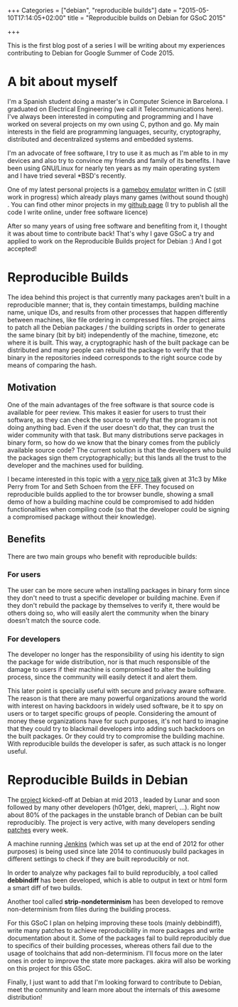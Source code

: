+++
Categories = ["debian", "reproducible builds"]
date = "2015-05-10T17:14:05+02:00"
title = "Reproducible builds on Debian for GSoC 2015"

+++

This is the first blog post of a series I will be writing about my experiences contributing to Debian for Google Summer of Code 2015.

# A bit about myself
I'm a Spanish student doing a master's in Computer Science in Barcelona. I graduated on Electrical Engineering (we call it Telecommunications here). I've always been interested in computing and programming and I have worked on several projects on my own using C, python and go. My main interests in the field are programming languages, security, cryptography, distributed and decentralized systems and embedded systems.

I'm an advocate of free software, I try to use it as much as I'm able to in my devices and also try to convince my friends and family of its benefits. I have been using GNU/Linux for nearly ten years as my main operating system and I have tried several *BSD's recently.

One of my latest personal projects is a [gameboy emulator](https://github.com/Dhole/miniBoy) written in C (still work in progress) which already plays many games (without sound though) . You can find other minor projects in my [github page](https://github.com/Dhole) (I try to publish all the code I write online, under free software licence)

After so many years of using free software and benefiting from it, I thought it was about time to contribute back! That's why I gave GSoC a try and applied to work on the Reproducible Builds project for Debian :) And I got accepted!

# Reproducible Builds
The idea behind this project is that currently many packages aren't built in a reproducible manner; that is, they contain timestamps, building machine name, unique IDs, and results from other processes that happen differently between machines, like file ordering in compressed files. The project aims to patch all the Debian packages / the building scripts in order to generate the same binary (bit by bit) independently of the machine, timezone, etc where it is built. This way, a cryptographic hash of the built package can be distributed and many people can rebuild the package to verify that the binary in the repositories indeed corresponds to the right source code by means of comparing the hash.

## Motivation
One of the main advantages of the free software is that source code is available for peer review. This makes it easier for users to trust their software, as they can check the source to verify that the program is not doing anything bad. Even if the user doesn't do that, they can trust the wider community with that task. But many distributions serve packages in binary form, so how do we know that the binary comes from the publicly available source code? The current solution is that the developers who build the packages sign them cryptographically; but this lands all the trust to the developer and the machines used for building.

I became interested in this topic with a [very nice talk](https://www.youtube.com/watch?v=5pAen7beYNc) given at 31c3 by Mike Perry from Tor and Seth Schoen from the EFF. They focused on reproducible builds applied to the tor browser bundle, showing a small demo of how a building machine could be compromised to add hidden functionalities when compiling code (so that the developer could be signing a compromised package without their knowledge).

## Benefits
There are two main groups who benefit with reproducible builds:

### For users
The user can be more secure when installing packages in binary form since they don't need to trust a specific developer or building machine. Even if they don't rebuild the package by themselves to verify it, there would be others doing so, who will easily alert the community when the binary doesn't match the source code.

### For developers
The developer no longer has the responsibility of using his identity to sign the package for wide distribution, nor is that much responsible of the damage to users if their machine is compromised to alter the building process, since the community will easily detect it and alert them. 

This later point is specially useful with secure and privacy aware software. The reason is that there are many powerful organizations around the world with interest on having backdoors in widely used software, be it to spy on users or to target specific groups of people. Considering the amount of money these organizations have for such purposes, it's not hard to imagine that they could try to blackmail developers into adding such backdoors on the built packages. Or they could try to compromise the building machine. With reproducible builds the developer is safer, as such attack is no longer useful.

# Reproducible Builds in Debian
The [project](https://wiki.debian.org/ReproducibleBuilds) kicked-off at Debian at mid 2013 , leaded by Lunar and soon followed by many other developers (h01ger, deki, mapreri, ...). Right now about 80% of the packages in the unstable branch of Debian can be built reproducibly. The project is very active, with many developers sending [patches](https://bugs.debian.org/cgi-bin/pkgreport.cgi?usertag=reproducible-builds@lists.alioth.debian.org) every week. 

A machine running [Jenkins](https://reproducible.debian.net/reproducible.html) (which was set up at the end of 2012 for other purposes) is being used since late 2014 to continuously build packages in different settings to check if they are built reproducibly or not.

In order to analyze why packages fail to build reproducibly, a tool called **debbindiff** has been developed, which is able to output in text or html form a smart diff of two builds. 

Another tool called **strip-nondeterminism** has been developed to remove non-determinism from files during the building process.

For this GSoC I plan on helping improving these tools (mainly debbindiff), write many patches to achieve reproducibility in more packages and write documentation about it. Some of the packages fail to build reproducibly due to specifics of their building processes, whereas others fail due to the usage of toolchains that add non-determinism. I'll focus more on the later ones in order to improve the state more packages. akira will also be working on this project for this GSoC.

Finally, I just want to add that I'm looking forward to contribute to Debian, meet the community and learn more about the internals of this awesome distribution!
